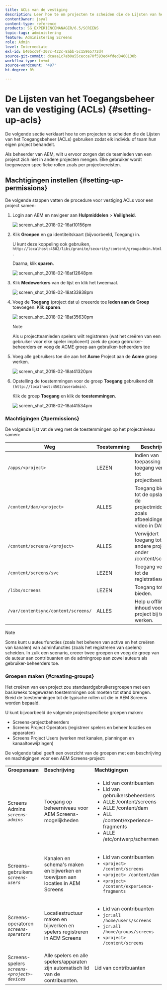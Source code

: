 ```yaml
---
title: ACLs van de vestiging
description: Leer hoe te om projecten te scheiden die de Lijsten van het Toegangsbeheer (ACLs) gebruiken zodat elk individu of team hun eigen project behandelt.
contentOwner: jsyal
content-type: reference
products: SG_EXPERIENCEMANAGER/6.5/SCREENS
topic-tags: administering
feature: Administering Screens
role: Admin
level: Intermediate
exl-id: b40bcc9f-307c-422c-8abb-5c15965772d4
source-git-commit: dcaaa1c7ab0a55cecce70f593ed4fded8468130b
workflow-type: tm+mt
source-wordcount: '497'
ht-degree: 0%

---
```


# De Lijsten van het Toegangsbeheer van de vestiging (ACLs) {#setting-up-acls}

De volgende sectie verklaart hoe te om projecten te scheiden die de Lijsten van het Toegangsbeheer (ACLs) gebruiken zodat elk individu of team hun eigen project behandelt.

Als beheerder van AEM, wilt u ervoor zorgen dat de teamleden van een project zich niet in andere projecten mengen. Elke gebruiker wordt toegewezen specifieke rollen zoals per projectvereisten.

## Machtigingen instellen {#setting-up-permissions}

De volgende stappen vatten de procedure voor vestiging ACLs voor een project samen:

1. Login aan AEM en navigeer aan **Hulpmiddelen** > **Veiligheid**.

   ![&#x200B; screen_shot_2018-02-16at10156pm &#x200B;](assets/screen_shot_2018-02-16at10156pm.png)

1. Klik **Groepen** en ga identiteitskaart (bijvoorbeeld, Toegang) in.

   U kunt deze koppeling ook gebruiken, `http://localhost:4502/libs/granite/security/content/groupadmin.html` .

   Daarna, klik **sparen**.

   ![&#x200B; screen_shot_2018-02-16at12648pm &#x200B;](assets/screen_shot_2018-02-16at12648pm.png)

1. Klik **Medewerkers** van de lijst en klik het tweemaal.

   ![&#x200B; screen_shot_2018-02-18at33938pm &#x200B;](assets/screen_shot_2018-02-18at33938pm.png)

1. Voeg de **Toegang** (project dat u) creeerde toe **leden aan de Groep** toevoegen. Klik **sparen**.

   ![&#x200B; screen_shot_2018-02-18at35630pm &#x200B;](assets/screen_shot_2018-02-18at35630pm.png)

   >[!NOTE]
   >
   >Als u projectteamleden spelers wilt registreren (wat het creëren van een gebruiker voor elke speler impliceert) zoek de groep gebruiker-beheerders en voeg de ACME groep aan gebruiker-beheerders toe

1. Voeg alle gebruikers toe die aan het **Acme** Project aan de **Acme** groep werken.

   ![&#x200B; screen_shot_2018-02-18at41320pm &#x200B;](assets/screen_shot_2018-02-18at41320pm.png)

1. Opstelling de toestemmingen voor de groep **Toegang** gebruikend dit `(http://localhost:4502/useradmin)`.

   Klik de groep **Toegang** en klik de **toestemmingen**.

   ![&#x200B; screen_shot_2018-02-18at41534pm &#x200B;](assets/screen_shot_2018-02-18at41534pm.png)

### Machtigingen {#permissions}

De volgende lijst vat de weg met de toestemmingen op het projectniveau samen:

| **Weg** | **Toestemming** | **Beschrijving** |
|---|---|---|
| `/apps/<project>` | LEZEN | Indien van toepassing toegang verlenen tot projectbestanden. |
| `/content/dam/<project>` | ALLES | Toegang bieden tot de opslag van de projectmiddelen, zoals afbeeldingen of video in DAM. |
| `/content/screens/<project>` | ALLES | Verwijdert toegang tot alle andere projecten onder /content/screens. |
| `/content/screens/svc` | LEZEN | Toegang verlenen tot de registratieservice. |
| `/libs/screens` | LEZEN | Toegang tot DCC bieden. |
| `/var/contentsync/content/screens/` | ALLES | Help u offline inhoud voor het project bij te werken. |

>[!NOTE]
>
>Soms kunt u auteurfuncties (zoals het beheren van activa en het creëren van kanalen) van adminfuncties (zoals het registreren van spelers) scheiden. In zulk een scenario, creeer twee groepen en voeg de groep van de auteur aan contribuanten en de admingroep aan zowel auteurs als gebruiker-beheerders toe.

### Groepen maken {#creating-groups}

Het creëren van een project zou standaardgebruikersgroepen met een basisreeks toegewezen toestemmingen ook moeten tot stand brengen. Breid de toestemmingen tot de typische rollen uit die in AEM Screens worden bepaald.

U kunt bijvoorbeeld de volgende projectspecifieke groepen maken:

* Screens-projectbeheerders
* Screens Project Operators (registreer spelers en beheer locaties en apparaten)
* Screens Project Users (werken met kanalen, planningen en kanaaltoewijzingen)

De volgende tabel geeft een overzicht van de groepen met een beschrijving en machtigingen voor een AEM Screens-project:

<table>
 <tbody>
  <tr>
   <td><strong>Groepsnaam</strong></td>
   <td><strong>Beschrijving</strong></td>
   <td><strong>Machtigingen</strong></td>
  </tr>
  <tr>
   <td>Screens Admins<br /> <em><code>screens-admins</code></em></td>
   <td>Toegang op beheerniveau voor AEM Screens-mogelijkheden</td>
   <td>
    <ul>
     <li>Lid van contribuanten</li>
     <li>Lid van gebruikersbeheerders</li>
     <li>ALLE /content/screens</li>
     <li>ALLE /content/dam</li>
     <li>ALL /content/experience-fragments</li>
     <li>ALLE /etc/ontwerp/schermen</li>
    </ul> </td>
  </tr>
  <tr>
   <td>Screens-gebruikers<br /> <em><code>screens-users</code></em></td>
   <td>Kanalen en schema's maken en bijwerken en toewijzen aan locaties in AEM Screens</td>
   <td>
    <ul>
     <li>Lid van contribuanten</li>
     <li><code>&lt;project&gt; /content/screens</code></li>
     <li><code>&lt;project&gt; /content/dam</code></li>
     <li><code>&lt;project&gt; /content/experience-fragments</code></li>
    </ul> </td>
  </tr>
  <tr>
   <td>Screens-operatoren<br /> <em><code>screens-operators</code></em></td>
   <td>Locatiestructuur maken en bijwerken en spelers registreren in AEM Screens</td>
   <td>
    <ul>
     <li>Lid van contribuanten</li>
     <li><code>jcr:all /home/users/screens</code></li>
     <li><code>jcr:all /home/groups/screens</code></li>
     <li><code>&lt;project&gt; /content/screens</code></li>
    </ul> </td>
  </tr>
  <tr>
   <td>Screens-spelers<br /> <em><code>screens-&lt;project&gt;-devices</code></em></td>
   <td>Alle spelers en alle spelers/apparaten zijn automatisch lid van de contribuanten.</td>
   <td><p> Lid van contribuanten</p> </td>
  </tr>
 </tbody>
</table>
